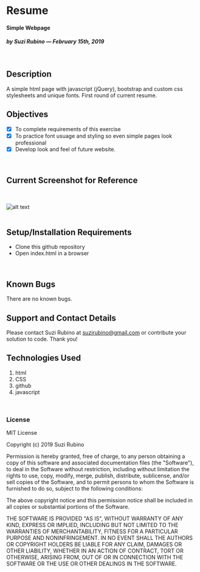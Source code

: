 # Resume
#### Simple Webpage
#### _**by Suzi Rubino — February 15th, 2019**_
<br>

## Description
A simple html page with javascript (jQuery), bootstrap and custom css stylesheets and unique fonts. First round of current resume.
<br>

## Objectives
- [x] To complete requirements of this exercise
- [x] To practice font usuage and styling so even simple pages look professional
- [x] Develop look and feel of future website.
<br>

## Current Screenshot for Reference
<br>

![alt text](https://raw.githubusercontent.com/rerun1/htmlHelp/master/img/screenShot2-15-2019.png)
<br>
<br>

## Setup/Installation Requirements
* Clone this github repository
* Open index.html in a browser
<br>

## Known Bugs
 There are no known bugs.
 <br>

## Support and Contact Details
Please contact Suzi Rubino at suzirubino@gmail.com or contribute your solution to code. Thank you!
<br>

## Technologies Used  
1. html
2. CSS
3. github
4. javascript
<br>

### License
MIT License

Copyright (c) 2019 Suzi Rubino

Permission is hereby granted, free of charge, to any person obtaining a copy
of this software and associated documentation files (the "Software"), to deal
in the Software without restriction, including without limitation the rights
to use, copy, modify, merge, publish, distribute, sublicense, and/or sell
copies of the Software, and to permit persons to whom the Software is
furnished to do so, subject to the following conditions:

The above copyright notice and this permission notice shall be included in all
copies or substantial portions of the Software.

THE SOFTWARE IS PROVIDED "AS IS", WITHOUT WARRANTY OF ANY KIND, EXPRESS OR
IMPLIED, INCLUDING BUT NOT LIMITED TO THE WARRANTIES OF MERCHANTABILITY,
FITNESS FOR A PARTICULAR PURPOSE AND NONINFRINGEMENT. IN NO EVENT SHALL THE
AUTHORS OR COPYRIGHT HOLDERS BE LIABLE FOR ANY CLAIM, DAMAGES OR OTHER
LIABILITY, WHETHER IN AN ACTION OF CONTRACT, TORT OR OTHERWISE, ARISING FROM,
OUT OF OR IN CONNECTION WITH THE SOFTWARE OR THE USE OR OTHER DEALINGS IN THE
SOFTWARE.
